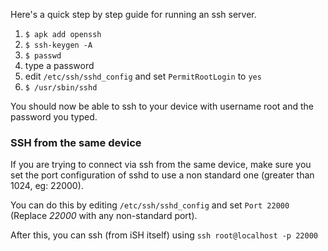 Here's a quick step by step guide for running an ssh server.

1. `$ apk add openssh`
2. `$ ssh-keygen -A`
3. `$ passwd`
4. type a password
5. edit `/etc/ssh/sshd_config` and set `PermitRootLogin` to `yes`
6. `$ /usr/sbin/sshd`

You should now be able to ssh to your device with username root and the password you typed.

### SSH from the same device

If you are trying to connect via ssh from the same device, make sure you set the port configuration of sshd to use a non standard one (greater than 1024, eg: 22000).

You can do this by editing `/etc/ssh/sshd_config` and set `Port 22000` (Replace _22000_ with any non-standard port).

After this, you can ssh (from iSH itself) using `ssh root@localhost -p 22000`